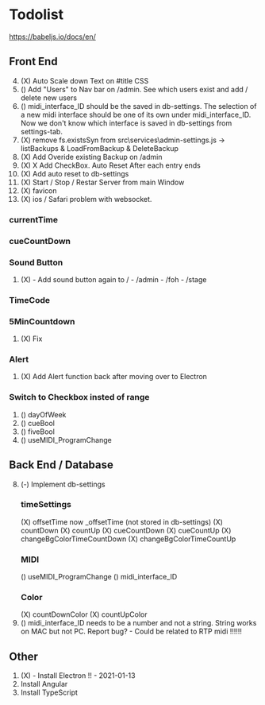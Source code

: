 # Todolist
https://babeljs.io/docs/en/

## Front End
4. (X) Auto Scale down Text on #title CSS
5. () Add "Users" to Nav bar on /admin. See which users exist and add / delete new users
8. () midi_interface_ID should be the saved in db-settings. The selection of a new midi interface should be one of its own under midi_interface_ID. Now we don't know which interface is saved in db-settings from settings-tab.
9. (X) remove fs.existsSyn from src\services\admin-settings.js -> listBackups & LoadFromBackup & DeleteBackup
10. (X) Add Overide existing Backup on /admin
11. (X) X Add CheckBox. Auto Reset After each entry ends
12. (X) Add auto reset to db-settings
13. (X) Start / Stop / Restar Server from main Window
14. (X) favicon
15. (X) ios / Safari problem with websocket.


### currentTime
### cueCountDown
### Sound Button
1. (X) - Add sound button again to / - /admin - /foh - /stage
### TimeCode

### 5MinCountdown
1. (X) Fix
### Alert
1. (X) Add Alert function back after moving over to Electron
### Switch to Checkbox insted of range
1. () dayOfWeek
2. () cueBool
3. () fiveBool
4. () useMIDI_ProgramChange

## Back End / Database
8. (-) Implement db-settings
    ### timeSettings
    (X) offsetTime now _offsetTime (not stored in db-settings)
    (X) countDown
    (X) countUp
    (X) cueCountDown
    (X) cueCountUp
    (X) changeBgColorTimeCountDown
    (X) changeBgColorTimeCountUp
    ### MIDI
    () useMIDI_ProgramChange
    () midi_interface_ID
    ### Color
    (X) countDownColor
    (X) countUpColor
12. () midi_interface_ID needs to be a number and not a string. String works on MAC but not PC. Report bug? - Could be related to RTP midi !!!!!!

## Other
1. (X) - Install Electron !!    - 2021-01-13
2. Install Angular
3. Install TypeScript
